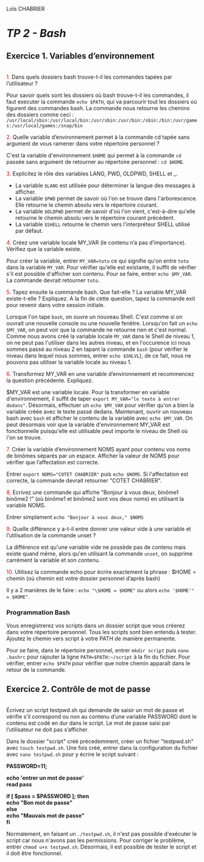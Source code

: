Loïs CHABRIER

# _TP 2 - Bash_

## Exercice 1. Variables d’environnement

<br>
<span style='color:red'>1.</span> Dans quels dossiers bash trouve-t-il les commandes tapées par l’utilisateur ?
</span>

Pour savoir quels sont les dossiers où bash trouve-t-il les commandes, il faut executer la commande  `echo $PATH`, qui va parcourir tout les dossiers où figurent des commandes bash.
La commande nous retourne les chemins des dossiers comme ceci : `/usr/local/sbin:/usr/local/bin:/usr/sbin:/usr/bin:/sbin:/bin:/usr/games:/usr/local/games:/snap/bin`

<span style='color:red'>2.</span> Quelle variable d’environnement permet à la commande cd tapée sans argument de vous ramener dans votre répertoire personnel ?

C'est la variable d'environnement `$HOME` qui permet à la commande `cd` passée sans argument de retourner au répertoire personnel : `cd $HOME`. 

<span style='color:red'>3.</span> Explicitez le rôle des variables LANG, PWD, OLDPWD, SHELL et _.

  - La variable `$LANG` est utilisée pour déterminer la langue des messages à afficher.
  - La variable `$PWD` permet de savoir où l'on se trouve dans l'arborescence. Elle retourne le chemin absolu vers le répertoire courant.
  - La variable `$OLDPWD` permet de savoir d'où l'on vient, c'est-à-dire qu'elle retourne le chemin absolu vers le répertoire courant précédent.
  - La variable `$SHELL` retourne le chemin vers l'interpréteur SHELL utilisé par défaut.


<span style='color:red'>4.</span> Créez une variable locale MY_VAR (le contenu n’a pas d’importance). Vérifiez que la variable existe.

Pour créer la variable, entrer `MY_VAR=toto` ce qui signifie qu'on entre `toto` dans la variable `MY_VAR`.
Pour vérifier qu'elle est existante, il suffit de vérifier s'il est possible d'afficher son contenu. Pour se faire, entrer `echo $MY_VAR`. La commande devrait retourner `toto`.

<span style='color:red'>5.</span> Tapez ensuite la commande bash. Que fait-elle ? La variable MY_VAR existe-t-elle ? Expliquez. A la fin de cette question, tapez la commande exit pour revenir dans votre session initiale.

Lorsque l'on tape `bash`, on ouvre un nouveau Shell. C'est comme si on ouvrait une nouvelle console ou une nouvelle fenêtre. Lorsqu'on fait un `echo $MY_VAR`, on peut voir que la commande ne retourne rien et c'est normal. Comme nous avons créé la variable locale `MY_VAR` dans le Shell de niveau 1, on ne peut pas l'utiliser dans les autres niveau, et en l'occurence ici nous sommes passé au niveau 2 en tapant la commande `bash` (pour vérifier le niveau dans lequel nous sommes, entrer `echo $SHLVL`), de ce fait, nous ne pouvons pas utiliser la variable locale au niveau 1.

<span style='color:red'>6.</span> Transformez MY_VAR en une variable d’environnement et recommencez la question précédente. Expliquez.

$MY_VAR est une variable locale. Pour la transformer en variable d'environnement, il suffit de taper `export MY_VAR="le texte à entrer dedans"`. Désormais, effectuer un `echo $MY_VAR` pour vérifier qu'on a bien la variable créée avec le texte passé dedans. 
Maintenant, ouvrir un nouveau bash avec `bash` et afficher le contenu de la variable avec `echo $MY_VAR`. On peut désormais voir que la variable d'environnement MY_VAR est fonctionnelle puisqu'elle est utilisable peut importe le niveau de Shell où l'on se trouve.

<span style='color:red'>7.</span> Créer la variable d’environnement NOMS ayant pour contenu vos noms de binômes séparés par un espace.
Afficher la valeur de NOMS pour vérifier que l’affectation est correcte.

Entrer `export NOMS="COTET CHABRIER"` puis `echo $NOMS`. Si l'affectation est correcte, la commande devrait retourner "COTET CHABRIER".

<span style='color:red'>8.</span> Ecrivez une commande qui affiche ”Bonjour à vous deux, binôme1 binôme2 !” (où binôme1 et binôme2 sont vos deux noms) en utilisant la variable NOMS.

Entrer simplement `echo "Bonjour à vous deux," $NOMS`

<span style='color:red'>9.</span> Quelle différence y a-t-il entre donner une valeur vide à une variable et l’utilisation de la commande unset ?

La différence est qu'une variable vide ne possède pas de contenu mais existe quand même, alors qu'en utilisant la commande `unset`, on supprime carrément la variable et son contenu.

<span style='color:red'>10.</span> Utilisez la commande echo pour écrire exactement la phrase : $HOME = chemin (où chemin est votre dossier personnel d’après bash)

Il y a 2 manières de le faire : `echo "\$HOME = $HOME"` ou alors `echo '$HOME'" = $HOME"`.

### Programmation Bash

Vous enregistrerez vos scripts dans un dossier script que vous créerez dans votre répertoire personnel.
Tous les scripts sont bien entendu à tester.
Ajoutez le chemin vers script à votre PATH de manière permanente.

Pour se faire, dans le répertoire personnel, entrer `mkdir script` puis `nano .bashrc` pour rajouter la ligne `PATH=$PATH:~/script` à la fin du fichier. Pour vérifier, entrer `echo $PATH` pour vérifier que notre chemin apparaît dans le retour de la commande.

## Exercice 2. Contrôle de mot de passe

<br>
Écrivez un script testpwd.sh qui demande de saisir un mot de passe et vérifie s’il correspond ou non au
contenu d’une variable PASSWORD dont le contenu est codé en dur dans le script. Le mot de passe saisi par l’utilisateur ne doit pas s’afficher.

Dans le dossier "script" créé précedemment, créer un fichier "testpwd.sh" avec `touch testpwd.sh`. 
Une fois créé, entrer dans la configuration du fichier avec `nano testpwd.sh` pour y écrire le script suivant :

**PASSWORD=11;**

**echo 'entrer un mot de passe'<br>
read pass<br>**

**if [ $pass = $PASSWORD ]; then<br>
  echo "Bon mot de passe"<br>
else <br>
  echo "Mauvais mot de passe"<br>
fi**

Normalement, en faisant un `./testpwd.sh`, il n'est pas possible d'exécuter le script car nous n'avons pas les permissions. 
Pour corriger le problème, entrer `chmod u+x testpwd.sh`. Désormais, il est possible de tester le script et il doit être fonctionnel.
